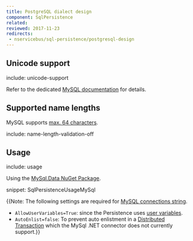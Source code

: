 ```yaml
---
title: PostgreSQL dialect design
component: SqlPersistence
related:
reviewed: 2017-11-23
redirects:
 - nservicebus/sql-persistence/postgresql-design
---
```


## Unicode support

include: unicode-support

Refer to the dedicated [MySQL documentation](https://dev.mysql.com/doc/refman/5.7/en/charset-applications.html) for details.

## Supported name lengths

MySQL supports [max. 64 characters](https://dev.mysql.com/doc/refman/5.7/en/identifiers.html).

include: name-length-validation-off

## Usage

include: usage

Using the [MySql.Data NuGet Package](https://www.nuget.org/packages/MySql.Data/).

snippet: SqlPersistenceUsageMySql

{{Note: The following settings are required for [MySQL connections string](https://dev.mysql.com/doc/connector-net/en/connector-net-connection-options.html).

 * `AllowUserVariables=True`: since the Persistence uses [user variables](https://dev.mysql.com/doc/refman/5.7/en/user-variables.html).
 * `AutoEnlist=false`: To prevent auto enlistment in a [Distributed Transaction](https://msdn.microsoft.com/en-us/library/windows/desktop/ms681205.aspx) which the MySql .NET connector does not currently support.}}